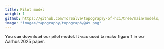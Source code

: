 ```yaml
---
title: Pilot model
weight: 1
github: https://github.com/TorSalve/topography-of-hci/tree/main/models/pilot
image: "images/topography/topography@4x.png"
---
```


You can download our pilot model. It was used to make figure 1 in our Aarhus 2025 paper.